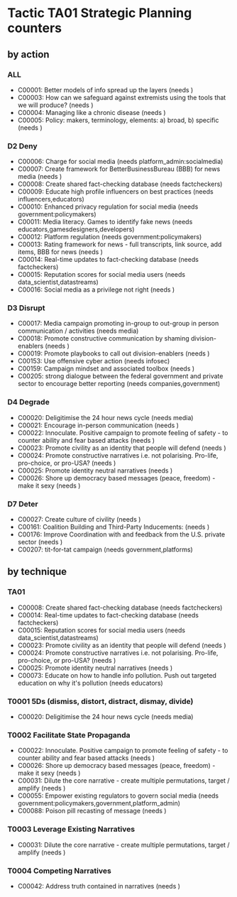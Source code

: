 # Tactic TA01 Strategic Planning counters

## by action


### ALL
* C00001: Better models of info spread up the layers (needs )
* C00003: How can we safeguard against extremists using the tools that we will produce? (needs )
* C00004: Managing like a chronic disease (needs )
* C00005: Policy: makers, terminology, elements: a) broad, b) specific (needs )

### D2 Deny
* C00006: Charge for social media (needs platform_admin:socialmedia)
* C00007: Create framework for BetterBusinessBureau (BBB) for news media (needs )
* C00008: Create shared fact-checking database (needs factcheckers)
* C00009: Educate high profile influencers on best practices (needs influencers,educators)
* C00010: Enhanced privacy regulation for social media (needs government:policymakers)
* C00011: Media literacy. Games to identify fake news (needs educators,gamesdesigners,developers)
* C00012: Platform regulation (needs government:policymakers)
* C00013: Rating framework for news - full transcripts, link source, add items, BBB for news (needs )
* C00014: Real-time updates to fact-checking database (needs factcheckers)
* C00015: Reputation scores for social media users (needs data_scientist,datastreams)
* C00016: Social media as a privilege not right (needs )

### D3 Disrupt
* C00017: Media campaign promoting in-group to out-group in person communication / activities (needs media)
* C00018: Promote constructive communication by shaming division-enablers (needs )
* C00019: Promote playbooks to call out division-enablers (needs )
* C00153: Use offensive cyber action (needs infosec)
* C00159: Campaign mindset and associated toolbox (needs )
* C00205: strong dialogue between the federal government and private sector to encourage better reporting (needs companies,government)

### D4 Degrade
* C00020: Deligitimise the 24 hour news cycle (needs media)
* C00021: Encourage in-person communication (needs )
* C00022: Innoculate. Positive campaign to promote feeling of safety - to counter ability and fear based attacks (needs )
* C00023: Promote civility as an identity that people will defend (needs )
* C00024: Promote constructive narratives i.e. not polarising.  Pro-life, pro-choice, or pro-USA? (needs )
* C00025: Promote identity neutral narratives (needs )
* C00026: Shore up democracy based messages (peace, freedom) - make it sexy (needs )

### D7 Deter
* C00027: Create culture of civility (needs )
* C00161: Coalition Building and Third-Party Inducements: (needs )
* C00176: Improve Coordination with and feedback from the U.S. private sector (needs )
* C00207: tit-for-tat campaign (needs government,platforms)

## by technique


### TA01
* C00008: Create shared fact-checking database (needs factcheckers)
* C00014: Real-time updates to fact-checking database (needs factcheckers)
* C00015: Reputation scores for social media users (needs data_scientist,datastreams)
* C00023: Promote civility as an identity that people will defend (needs )
* C00024: Promote constructive narratives i.e. not polarising.  Pro-life, pro-choice, or pro-USA? (needs )
* C00025: Promote identity neutral narratives (needs )
* C00073: Educate on how to handle info pollution. Push out targeted education on why it's pollution (needs educators)

### T0001 5Ds (dismiss, distort, distract, dismay, divide)
* C00020: Deligitimise the 24 hour news cycle (needs media)

### T0002 Facilitate State Propaganda
* C00022: Innoculate. Positive campaign to promote feeling of safety - to counter ability and fear based attacks (needs )
* C00026: Shore up democracy based messages (peace, freedom) - make it sexy (needs )
* C00031: Dilute the core narrative - create multiple permutations, target / amplify (needs )
* C00055: Empower existing regulators to govern social media (needs government:policymakers,government,platform_admin)
* C00088: Poison pill recasting of message (needs )

### T0003 Leverage Existing Narratives
* C00031: Dilute the core narrative - create multiple permutations, target / amplify (needs )

### T0004 Competing Narratives
* C00042: Address truth contained in narratives (needs )

